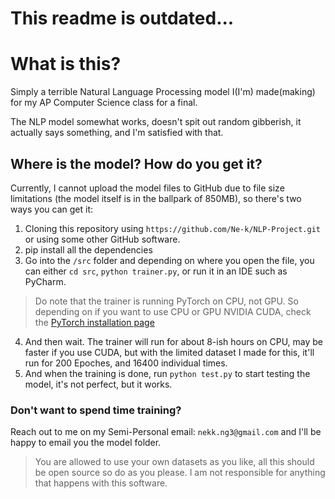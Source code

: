 # This readme is outdated...

# What is this? 
Simply a terrible Natural Language Processing model I(I'm) made(making) for my AP Computer Science class for a final. 

The NLP model somewhat works, doesn't spit out random gibberish, it actually says something, and I'm satisfied with that. 

## Where is the model? How do you get it? 
Currently, I cannot upload the model files to GitHub due to file size limitations (the model itself is in the ballpark of 850MB), so there's two ways you can get it: 

1) Cloning this repository using `https://github.com/Ne-k/NLP-Project.git` or using some other GitHub software.
2) pip install all the dependencies 
3) Go into the `/src` folder and depending on where you open the file, you can either `cd src`, `python trainer.py`, or run it in an IDE such as PyCharm. 
> Do note that the trainer is running PyTorch on CPU, not GPU. So depending on if you want to use CPU or GPU NVIDIA CUDA, check the [PyTorch installation page](https://pytorch.org/get-started/locally/)
4) And then wait. The trainer will run for about 8-ish hours on CPU, may be faster if you use CUDA, but with the limited dataset I made for this, it'll run for 200 Epoches, and 16400 individual times.
5) And when the training is done, run `python test.py` to start testing the model, it's not perfect, but it works. 

### Don't want to spend time training? 
Reach out to me on my Semi-Personal email: `nekk.ng3@gmail.com` and I'll be happy to email you the model folder. 


> You are allowed to use your own datasets as you like, all this should be open source so do as you please. I am not responsible for anything that happens with this software. 
